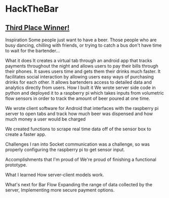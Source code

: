 # HackTheBar

## [Third Place Winner!](http://devpost.com/software/barflow)

Inspiration
Some people just want to have a beer. Those people who are busy dancing, chilling with friends, or trying to catch a bus don't have time to wait for the bartender...

What it does
It creates a virtual tab through an android app that tracks payments throughout the night and allows users to pay their bills through their phones.
It saves users time and gets them their drinks much faster.
It facilitates social interaction by allowing users easy ways of purchasing drinks for each other.
It allows bartenders access to detailed data and analytics directly from users.
How I built it
We wrote server side code in python and deployed it to a raspberry pi which takes inputs from volumetric flow sensors in order to track the amount of beer poured at one time.

We wrote client software for Android that interfaces with the raspberry pi server to open tabs and track how much beer was dispensed and how much money a user would be charged

We created functions to scrape real time data off of the sensor box to create a faster app.

Challenges I ran into
Socket communication was a challenge, so was properly configuring the raspberry pi to get sensor input.

Accomplishments that I'm proud of
We're proud of finishing a functional prototype.

What I learned
How server-client models work.

What's next for Bar Flow
Expanding the range of data collected by the server, Implementing more secure payment options.

